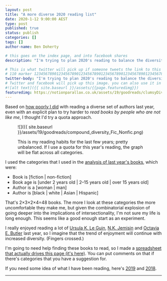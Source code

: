 ```yaml
---
layout: post
title: "A more diverse 2020 reading list"
date: 2020-1-12 9:00:00 AEST
type: post
published: true
status: publish
categories: []
tags: []
author-name: Ben Doherty

# this goes on the index page, and into facebook shares
description: "I'm trying to plan 2020's reading to balance the diversity; can you help?"

# This is what twitter will pick up if someone tweets the link to this page
# 110 marker 1234567890123456789012345678901234567890123456789012345678901234567890123456789012345678901234567890123456789
twitter-body: "I'm trying to plan 2020's reading to balance the diversity; can you help?"
# Twitter and facebook will pick up this image. you can also use it in a post with: -
#![alt text]({{ site.baseurl }}/assets/{{page.featuredimg}})
featuredimg: https://notionparallax.co.uk/assets/19/goodreads/clumsyDiversity.png
---
```


<style>
.planned:before {
    background-color: silver;
    content: "planned";
}
.finished:before {
    background-color: hsl(174, 100%, 29%);
    content: "finished";
}
.in-progress:before {
    background-color: hsl(199, 100%, 48%);
    content: "in-progress";
}
.Looking-for-suggestions:before {
    background-color: hsl(30, 100%, 48%);
    content: "still looking";
}
.planned:before,
.finished:before, 
.in-progress:before,
.Looking-for-suggestions:before {
    display: block;
    font-size: 50%;
    height: 100%;
    left: 0;
    margin-right: 1em;
    position: absolute;
    text-align: center;
    top: 0;
    transform: translateX(-3.6em);
    width: 3.6em;
    writing-mode: vertical-rl;
}
.planned, 
.finished,
.in-progress,
.Looking-for-suggestions {
    position: relative;
}
#plotly_div {
    height: 85vh;
}
article.post dt {
    width: 50%;
    text-align: right;
    padding-right: .5em;
    min-height: 2em;
}
article.post dd {
    width: 49%;
}
</style>

<script></script>

Based on [how poorly I did](https://notionparallax.co.uk/2019/goodreads2019) with reading a diverse set of authors last year, even with an explicit plan to try harder to _read books by people who are not like me_, I thought I'd try a quota approach.

<figure class="half-width right">

![]({{ site.baseurl }}/assets/19/goodreads/compound_diversity_Fic_Nonfic.png)

<figcaption>
This is my reading habits for the last few years; pretty unbalanced. If I use a quota for this year's reading, the graph will be flat across all categories.
</figcaption>

</figure>

I used the categories that I used in the [analysis of last year's books](https://notionparallax.co.uk/2019/goodreads2019), which were:

- Book is [fiction \| non-fiction]
- Book age is [under 2 years old \| 2&ndash;15 years old \| over 15 years old]
- Author is a [woman \| man]
- Author is [black \| white \| Asian \| Hispanic]

That's 2&times;3&times;2&times;4=48 books. The more I look at these categories the more uncomfortable they make me, but given the combinatorial explosion of going deeper into the implications of intersectionality, I'm not sure my life is long enough. This seems like a good enough start as an experiment.

I really enjoyed reading a lot of [Ursula K. Le Guin](https://www.goodreads.com/author/show/874602.Ursula_K_Le_Guin), [N.K. Jemisin](https://www.goodreads.com/author/show/2917917.N_K_Jemisin) and [Octavia E. Butler](https://www.goodreads.com/author/show/29535.Octavia_E_Butler) last year, so I imagine that the trend of enjoyment will continue with increased diversity. (Fingers crossed.)

I'm going to need help finding these books to read, so I made a [spreadsheet that actually drives this page (it's here)](https://docs.google.com/spreadsheets/d/17dwAQMFu06MTK5rBdIMrXkCEu2d1yfmte0YuWHCqIrk/edit?usp=sharing). You can put comments on that if there's categories that you have a suggestion for. 

If you need some idea of what I have been reading, here's [2019](https://www.goodreads.com/user_challenges/14706992) and [2018](https://www.goodreads.com/user_challenges/11862761).

---

<script src='https://cdnjs.cloudflare.com/ajax/libs/tabletop.js/1.5.1/tabletop.min.js'></script>
<script type='text/javascript'>    
  var publicSpreadsheetUrl = 'https://docs.google.com/spreadsheets/d/17dwAQMFu06MTK5rBdIMrXkCEu2d1yfmte0YuWHCqIrk/edit';

  function init() {
    Tabletop.init( { key: publicSpreadsheetUrl,
                     callback: showInfo,
                     simpleSheet: true } )
  }

  function showInfo(data, tabletop) {
    // console.log(data);
 
    htmlText = [];
    data.forEach(d=>{
        let by = "";
        if(d.authorName1 !== undefined && d.authorName1 != ""){
            if(d.authorName2 == ""){
                by = `by <a href="${d.authorLink}">${d.authorName}</a></dd>`
            } else {
                by = `by <a href="${d.authorLink}">${d.authorName}</a> and <a href="${d.authorLink2}">${d.authorName2}</a></dd>`
            }
        }
        htmlText.push(`<dt class="${d.status}">${d.fnf}, ${d.race} ${d.sex} author, ${d.age}</dt>`)
        htmlText.push(`<dd><a href="${d.bookLink}">${d.bookName}</a> ${by}`)
    });
    container = document.getElementById("book_list_div");
    container.insertAdjacentHTML("afterbegin", htmlText.join(" "));

    let fnf = [...new Set(data.map(x=>x.fnf))];        //["Fiction", "Non-fiction"];
    let age = [...new Set(data.map(x=>x.age))];        //["<2yo", "2–15yo", ">15yo"];
    let sex = [...new Set(data.map(x=>x.sex))];        //["Woman", "Man"];
    let race = [...new Set(data.map(x=>x.race))];      //["Black", "White", "Asian", "Hispanic"];
    let status = [...new Set(data.map(x=>x.status))];  //
    cats = [fnf, age, sex, race];
    labels = [];
    parents = [];
    colours = []
    cats[0].forEach(a => {
    labels.push(a);
    parents.push("");
    colours.push("");
    cats[1].forEach(b => {
        labels.push(`${a}:${b}`);
        parents.push(a);
        colours.push("");
        cats[2].forEach(c => {
        labels.push(`${a}:${b}:${c}`);
        parents.push(`${a}:${b}`);
        colours.push("");
        cats[3].forEach(d => {
            let book = data.filter(x=>x.fnf==a && x.age==b && x.sex == c && x.race == d)[0];
            console.log(data);
            
            labels.push(`${book.status}:<br>`+
                        `${a}:<br>`+
                        `${b}:<br>`+
                        `${c}:<br>`+
                        `${d}:<br>`+
                        `${book.bookName}<br>`+
                        `${book.authorName}`);
            parents.push(`${a}:${b}:${c}`);

            cols = [
                "hsl(30, 100%, 48%)",  //"Looking-for-suggestions"
                "hsl(174, 100%, 29%)", //"finished"
                "silver",              //"planned"
                "hsl(30, 100%, 48%)"   //"in-progress"
            ]
            colours.push(cols[status.indexOf(book.status)]);
        });
        });
    });
    });
    // console.log("labels", labels);
    // console.log("parents", parents);

    treemapData = [
    {
        type: "treemap",
        labels: labels,
        parents: parents,
        marker: {colors: colours}
    }
    ];

    Plotly.newPlot("plotly_div", treemapData, {scrollZoom: true, editable: true});

  }

  window.addEventListener('DOMContentLoaded', init)
</script>


<script src='https://cdn.plot.ly/plotly-latest.min.js'></script>
<div id='plotly_div'><!-- Plotly chart will be drawn inside this DIV --></div>
<div id='book_list_div'><!-- Book list will be dropped inside this DIV --></div>

